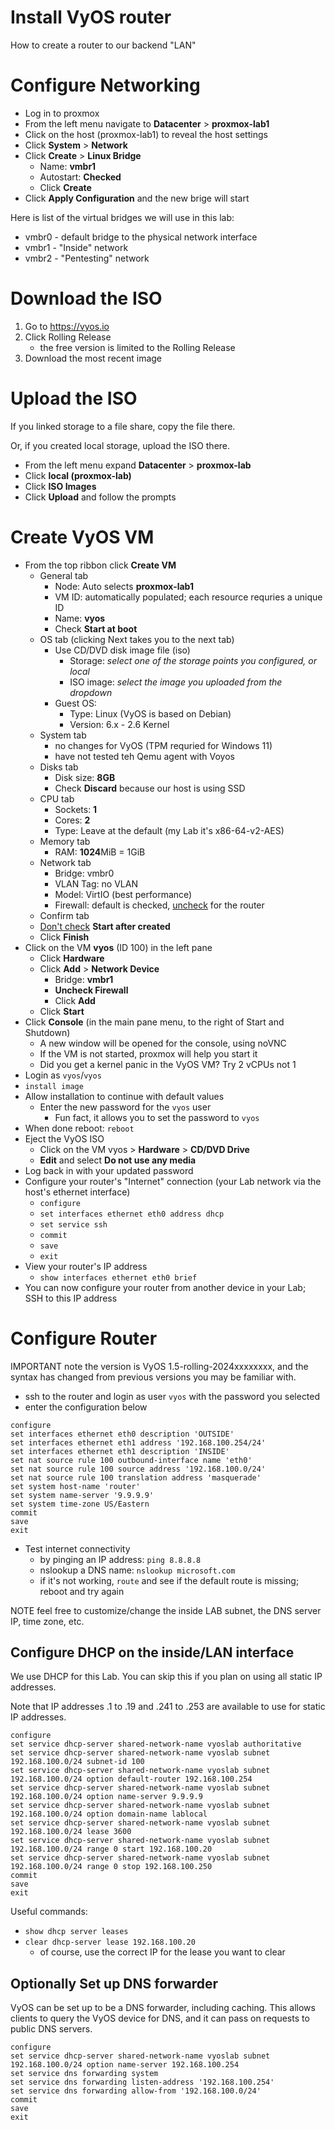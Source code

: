 # Install VyOS router
How to create a router to our backend "LAN"

# Configure Networking
- Log in to proxmox
- From the left menu navigate to **Datacenter** > **proxmox-lab1**
- Click on the host (proxmox-lab1) to reveal the host settings
- Click **System** > **Network**
- Click **Create** > **Linux Bridge**
  - Name: **vmbr1**
  - Autostart: **Checked**
  - Click **Create**
- Click **Apply Configuration** and the new brige will start

Here is list of the virtual bridges we will use in this lab:
- vmbr0 - default bridge to the physical network interface
- vmbr1 - "Inside" network
- vmbr2 - "Pentesting" network

# Download the ISO
1. Go to https://vyos.io
2. Click Rolling Release
    - the free version is limited to the Rolling Release
4. Download the most recent image

# Upload the ISO
If you linked storage to a file share, copy the file there.

Or, if you created local storage, upload the ISO there.
- From the left menu expand **Datacenter** > **proxmox-lab**
- Click **local (proxmox-lab)**
- Click **ISO Images**
- Click **Upload** and follow the prompts

# Create VyOS VM
- From the top ribbon click **Create VM**
  - General tab
    - Node: Auto selects **proxmox-lab1**
    - VM ID: automatically populated; each resource requries a unique ID
    - Name: **vyos**
    - Check **Start at boot**
  - OS tab (clicking Next takes you to the next tab)
    - Use CD/DVD disk image file (iso)
      - Storage: *select one of the storage points you configured, or local*
      - ISO image: *select the image you uploaded from the dropdown*
    - Guest OS:
      - Type: Linux (VyOS is based on Debian)
      - Version: 6.x - 2.6 Kernel
  - System tab
    - no changes for VyOS (TPM requried for Windows 11)
    - have not tested teh Qemu agent with Voyos
  - Disks tab
    - Disk size: **8GB**
    - Check **Discard** because our host is using SSD
  - CPU tab
    - Sockets: **1**
    - Cores: **2**
    - Type: Leave at the default (my Lab it's x86-64-v2-AES)
  - Memory tab
    - RAM: **1024**MiB = 1GiB
  - Network tab
    - Bridge: vmbr0
    - VLAN Tag: no VLAN
    - Model: VirtIO (best performance)
    - Firewall: default is checked, <ins>uncheck</ins> for the router
  - Confirm tab
  - <ins>Don't check</ins> **Start after created**
  - Click **Finish**
- Click on the VM **vyos** (ID 100) in the left pane
  - Click **Hardware**
  - Click **Add** > **Network Device**
    - Bridge: **vmbr1**
    - **Uncheck Firewall**
    - Click **Add**
  - Click **Start**
- Click **Console** (in the main pane menu, to the right of Start and Shutdown)
  - A new window will be opened for the console, using noVNC
  - If the VM is not started, proxmox will help you start it
  - Did you get a kernel panic in the VyOS VM? Try 2 vCPUs not 1
- Login as `vyos`/`vyos`
- `install image`
- Allow installation to continue with default values
  - Enter the new password for the `vyos` user
    - Fun fact, it allows you to set the password to `vyos`
- When done reboot: `reboot`
- Eject the VyOS ISO
  - Click on the VM vyos > **Hardware** > **CD/DVD Drive**
  - **Edit** and select **Do not use any media**
- Log back in with your updated password
- Configure your router's "Internet" connection (your Lab network via the host's ethernet interface)
  - `configure`
  - `set interfaces ethernet eth0 address dhcp`
  - `set service ssh`
  - `commit`
  - `save`
  - `exit`
- View your router's IP address
  - `show interfaces ethernet eth0 brief`
- You can now configure your router from another device in your Lab; SSH to this IP address

# Configure Router
IMPORTANT note the version is VyOS 1.5-rolling-2024xxxxxxxx, and the syntax has changed from previous versions you may be familiar with.
- ssh to the router and login as user `vyos` with the password you selected
- enter the configuration below
```
configure
set interfaces ethernet eth0 description 'OUTSIDE'
set interfaces ethernet eth1 address '192.168.100.254/24'
set interfaces ethernet eth1 description 'INSIDE'
set nat source rule 100 outbound-interface name 'eth0'
set nat source rule 100 source address '192.168.100.0/24'
set nat source rule 100 translation address 'masquerade'
set system host-name 'router'
set system name-server '9.9.9.9'
set system time-zone US/Eastern
commit
save
exit
```
- Test internet connectivity
  - by pinging an IP address: `ping 8.8.8.8`
  - nslookup a DNS name: `nslookup microsoft.com`
  - if it's not working, `route` and see if the default route is missing; reboot and try again

NOTE feel free to customize/change the inside LAB subnet, the DNS server IP, time zone, etc.

## Configure DHCP on the inside/LAN interface
We use DHCP for this Lab. You can skip this if you plan on using all static IP addresses.

Note that IP addresses .1 to .19 and .241 to .253 are available to use for static IP addresses.

```
configure
set service dhcp-server shared-network-name vyoslab authoritative
set service dhcp-server shared-network-name vyoslab subnet 192.168.100.0/24 subnet-id 100
set service dhcp-server shared-network-name vyoslab subnet 192.168.100.0/24 option default-router 192.168.100.254
set service dhcp-server shared-network-name vyoslab subnet 192.168.100.0/24 option name-server 9.9.9.9
set service dhcp-server shared-network-name vyoslab subnet 192.168.100.0/24 option domain-name lablocal
set service dhcp-server shared-network-name vyoslab subnet 192.168.100.0/24 lease 3600
set service dhcp-server shared-network-name vyoslab subnet 192.168.100.0/24 range 0 start 192.168.100.20
set service dhcp-server shared-network-name vyoslab subnet 192.168.100.0/24 range 0 stop 192.168.100.250
commit
save
exit
```
Useful commands:
- `show dhcp server leases`
- `clear dhcp-server lease 192.168.100.20`
  - of course, use the correct IP for the lease you want to clear

## Optionally Set up DNS forwarder
VyOS can be set up to be a DNS forwarder, including caching. This allows clients to query the VyOS device for DNS, and it can pass on requests to public DNS servers.

```
configure
set service dhcp-server shared-network-name vyoslab subnet 192.168.100.0/24 option name-server 192.168.100.254
set service dns forwarding system
set service dns forwarding listen-address '192.168.100.254'
set service dns forwarding allow-from '192.168.100.0/24'
commit
save
exit
```
